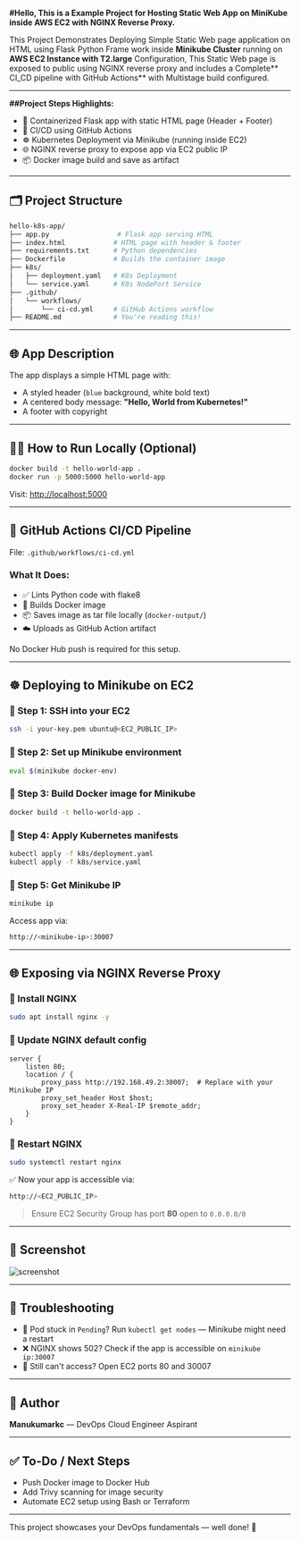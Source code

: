 **#Hello, This is a Example Project for Hosting Static Web App on MiniKube inside AWS EC2 with NGINX Reverse Proxy.**


This Project Demonstrates Deploying Simple Static Web page application on HTML using Flask Python Frame work inside **Minikube Cluster** running on **AWS EC2 Instance with T2.large** Configuration, This Static Web page is exposed to public using NGINX reverse proxy and includes a Complete** CI_CD pipeline with GitHub Actions** with Multistage build configured.


---
**##Project Steps Highlights:**


- 🐳 Containerized Flask app with static HTML page (Header + Footer)
- 🔁 CI/CD using GitHub Actions
- ☸️ Kubernetes Deployment via Minikube (running inside EC2)
- 🌐 NGINX reverse proxy to expose app via EC2 public IP
- 📦 Docker image build and save as artifact

---

## 🗂 Project Structure

```bash
hello-k8s-app/
├── app.py                 # Flask app serving HTML
├── index.html            # HTML page with header & footer
├── requirements.txt      # Python dependencies
├── Dockerfile            # Builds the container image
├── k8s/
│   ├── deployment.yaml   # K8s Deployment
│   └── service.yaml      # K8s NodePort Service
├── .github/
│   └── workflows/
│       └── ci-cd.yml     # GitHub Actions workflow
├── README.md             # You're reading this!
```

---

## 🌐 App Description

The app displays a simple HTML page with:
- A styled header (`blue` background, white bold text)
- A centered body message: **"Hello, World from Kubernetes!"**
- A footer with copyright

---

## 🧑‍💻 How to Run Locally (Optional)

```bash
docker build -t hello-world-app .
docker run -p 5000:5000 hello-world-app
```
Visit: [http://localhost:5000](http://localhost:5000)

---

## 🔧 GitHub Actions CI/CD Pipeline

File: `.github/workflows/ci-cd.yml`

### What It Does:
- ✅ Lints Python code with flake8
- 🐳 Builds Docker image
- 📦 Saves image as tar file locally (`docker-output/`)
- ☁️ Uploads as GitHub Action artifact

No Docker Hub push is required for this setup.

---

## ☸️ Deploying to Minikube on EC2

### 📌 Step 1: SSH into your EC2
```bash
ssh -i your-key.pem ubuntu@<EC2_PUBLIC_IP>
```

### 📌 Step 2: Set up Minikube environment
```bash
eval $(minikube docker-env)
```

### 📌 Step 3: Build Docker image for Minikube
```bash
docker build -t hello-world-app .
```

### 📌 Step 4: Apply Kubernetes manifests
```bash
kubectl apply -f k8s/deployment.yaml
kubectl apply -f k8s/service.yaml
```

### 📌 Step 5: Get Minikube IP
```bash
minikube ip
```
Access app via:
```bash
http://<minikube-ip>:30007
```

---

## 🌐 Exposing via NGINX Reverse Proxy

### 📌 Install NGINX
```bash
sudo apt install nginx -y
```

### 📌 Update NGINX default config
```nginx
server {
    listen 80;
    location / {
        proxy_pass http://192.168.49.2:30007;  # Replace with your Minikube IP
        proxy_set_header Host $host;
        proxy_set_header X-Real-IP $remote_addr;
    }
}
```

### 📌 Restart NGINX
```bash
sudo systemctl restart nginx
```

✅ Now your app is accessible via:
```bash
http://<EC2_PUBLIC_IP>
```

> Ensure EC2 Security Group has port **80** open to `0.0.0.0/0`

---

## 📸 Screenshot
![screenshot](./screenshot.png)

---

## 🧪 Troubleshooting

- 🔁 Pod stuck in `Pending`? Run `kubectl get nodes` — Minikube might need a restart
- ❌ NGINX shows 502? Check if the app is accessible on `minikube ip:30007`
- 🔐 Still can't access? Open EC2 ports 80 and 30007

---

## 🙌 Author
**Manukumarkc** — DevOps Cloud Engineer Aspirant

---

## ✅ To-Do / Next Steps
- Push Docker image to Docker Hub
- Add Trivy scanning for image security
- Automate EC2 setup using Bash or Terraform

---

This project showcases your DevOps fundamentals — well done! 🚀

